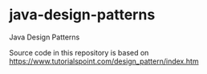 # java-design-patterns
Java Design Patterns

Source code in this repository is based on https://www.tutorialspoint.com/design_pattern/index.htm
